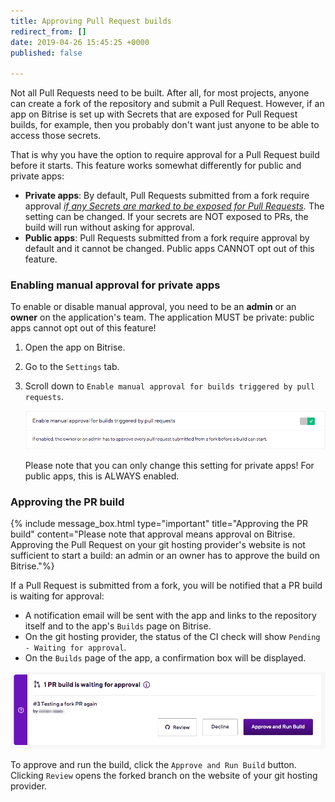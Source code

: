 ```yaml
---
title: Approving Pull Request builds
redirect_from: []
date: 2019-04-26 15:45:25 +0000
published: false

---
```

Not all Pull Requests need to be built. After all, for most projects, anyone can create a fork of the repository and submit a Pull Request. However, if an app on Bitrise is set up with Secrets that are exposed for Pull Request builds, for example, then you probably don't want just anyone to be able to access those secrets.

That is why you have the option to require approval for a Pull Request build before it starts. This feature works somewhat differently for public and private apps:

* **Private apps**: By default, Pull Requests submitted from a fork require approval [_if any Secrets are marked to be exposed for Pull Requests_](/builds/env-vars-secret-env-vars/#editing-a-secret-env-var)_._ The setting can be changed. If your secrets are NOT exposed to PRs, the build will run without asking for approval.
* **Public apps**: Pull Requests submitted from a fork require approval by default and it cannot be changed. Public apps CANNOT opt out of this feature.

### Enabling manual approval for private apps

To enable or disable manual approval, you need to be an **admin** or an **owner** on the application's team. The application MUST be private: public apps cannot opt out of this feature!

1. Open the app on Bitrise.
2. Go to the `Settings` tab.
3. Scroll down to `Enable manual approval for builds triggered by pull requests`.

   ![](/img/manual-approval.png)

   Please note that you can only change this setting for private apps! For public apps, this is ALWAYS enabled.

### Approving the PR build

{% include message_box.html type="important" title="Approving the PR build" content="Please note that approval means approval on Bitrise. Approving the Pull Request on your git hosting provider's website is not sufficient to start a build: an admin or an owner has to approve the build on Bitrise."%}

If a Pull Request is submitted from a fork, you will be notified that a PR build is waiting for approval:

* A notification email will be sent with the app and links to the repository itself and to the app's `Builds` page on Bitrise.
* On the git hosting provider, the status of the CI check will show `Pending - Waiting for approval`.
* On the `Builds` page of the app, a confirmation box will be displayed.

![](/img/waiting-for-approval-2.png)

To approve and run the build, click the `Approve and Run Build` button. Clicking `Review` opens the forked branch on the website of your git hosting provider.